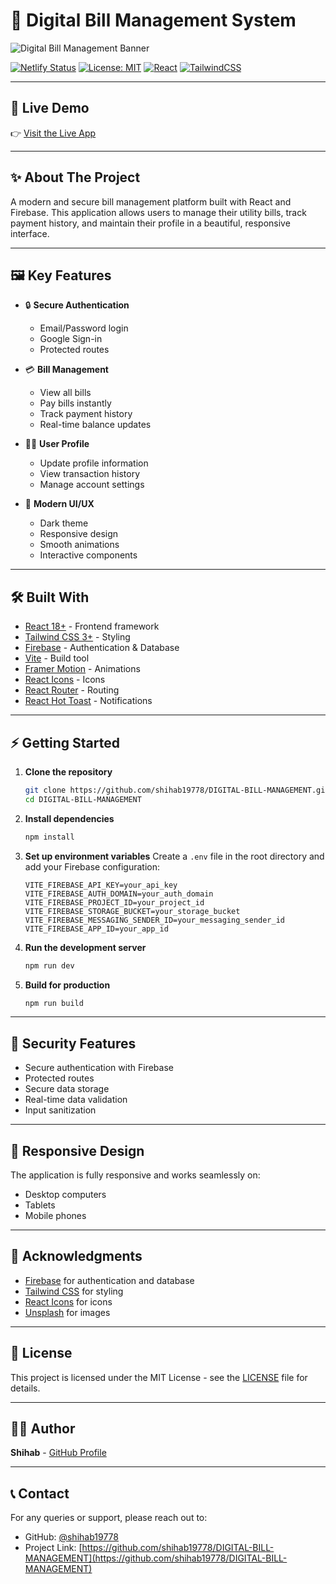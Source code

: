 # 💸 Digital Bill Management System

![Digital Bill Management Banner](https://i.postimg.cc/y8gmJkMZ/Screenshot-2025-05-09-144339.png)

[![Netlify Status](https://api.netlify.com/api/v1/badges/your-badge-id/deploy-status)](https://bill-management-shb.netlify.app/)
[![License: MIT](https://img.shields.io/badge/License-MIT-blue.svg)](LICENSE)
[![React](https://img.shields.io/badge/React-18-blue?logo=react)](https://react.dev/)
[![TailwindCSS](https://img.shields.io/badge/TailwindCSS-3-blue?logo=tailwindcss)](https://tailwindcss.com/)

---

## 🚀 Live Demo

👉 [Visit the Live App](https://bill-management-shb.netlify.app/)

---

## ✨ About The Project

A modern and secure bill management platform built with React and Firebase. This application allows users to manage their utility bills, track payment history, and maintain their profile in a beautiful, responsive interface.

---

## 🖼️ Key Features

- 🔒 **Secure Authentication**
  - Email/Password login
  - Google Sign-in
  - Protected routes

- 💳 **Bill Management**
  - View all bills
  - Pay bills instantly
  - Track payment history
  - Real-time balance updates

- 🧑‍💼 **User Profile**
  - Update profile information
  - View transaction history
  - Manage account settings

- 🌙 **Modern UI/UX**
  - Dark theme
  - Responsive design
  - Smooth animations
  - Interactive components

---

## 🛠️ Built With

- [React 18+](https://react.dev/) - Frontend framework
- [Tailwind CSS 3+](https://tailwindcss.com/) - Styling
- [Firebase](https://firebase.google.com/) - Authentication & Database
- [Vite](https://vitejs.dev/) - Build tool
- [Framer Motion](https://www.framer.com/motion/) - Animations
- [React Icons](https://react-icons.github.io/react-icons/) - Icons
- [React Router](https://reactrouter.com/) - Routing
- [React Hot Toast](https://react-hot-toast.com/) - Notifications

---

## ⚡ Getting Started

1. **Clone the repository**
   ```bash
   git clone https://github.com/shihab19778/DIGITAL-BILL-MANAGEMENT.git
   cd DIGITAL-BILL-MANAGEMENT
   ```

2. **Install dependencies**
   ```bash
   npm install
   ```

3. **Set up environment variables**
   Create a `.env` file in the root directory and add your Firebase configuration:
   ```
   VITE_FIREBASE_API_KEY=your_api_key
   VITE_FIREBASE_AUTH_DOMAIN=your_auth_domain
   VITE_FIREBASE_PROJECT_ID=your_project_id
   VITE_FIREBASE_STORAGE_BUCKET=your_storage_bucket
   VITE_FIREBASE_MESSAGING_SENDER_ID=your_messaging_sender_id
   VITE_FIREBASE_APP_ID=your_app_id
   ```

4. **Run the development server**
   ```bash
   npm run dev
   ```

5. **Build for production**
   ```bash
   npm run build
   ```

---

## 🔐 Security Features

- Secure authentication with Firebase
- Protected routes
- Secure data storage
- Real-time data validation
- Input sanitization

---

## 📱 Responsive Design

The application is fully responsive and works seamlessly on:
- Desktop computers
- Tablets
- Mobile phones

---

## 🙏 Acknowledgments

- [Firebase](https://firebase.google.com/) for authentication and database
- [Tailwind CSS](https://tailwindcss.com/) for styling
- [React Icons](https://react-icons.github.io/react-icons/) for icons
- [Unsplash](https://unsplash.com/) for images

---

## 📄 License

This project is licensed under the MIT License - see the [LICENSE](LICENSE) file for details.

---

## 👨‍💻 Author

**Shihab** - [GitHub Profile](https://github.com/shihab19778)

---

## 📞 Contact

For any queries or support, please reach out to:
- GitHub: [@shihab19778](https://github.com/shihab19778)
- Project Link: [https://github.com/shihab19778/DIGITAL-BILL-MANAGEMENT](https://github.com/shihab19778/DIGITAL-BILL-MANAGEMENT)

